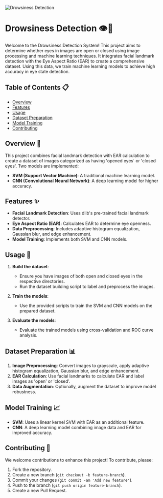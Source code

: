![Drowsiness Detection](https://media.giphy.com/media/BD4DIGsIhkOZ2lI0v1/giphy.gif)


# Drowsiness Detection 👁️👀

Welcome to the Drowsiness Detection System! This project aims to determine whether eyes in images are open or closed using image processing and machine learning techniques. It integrates facial landmark detection with the Eye Aspect Ratio (EAR) to create a comprehensive dataset. Using this data, we train machine learning models to achieve high accuracy in eye state detection.

## Table of Contents 📋
- [Overview](#overview-)
- [Features](#features-)
- [Usage](#usage-)
- [Dataset Preparation](#dataset-preparation-)
- [Model Training](#model-training-)
- [Contributing](#contributing-)

## Overview 🌟
This project combines facial landmark detection with EAR calculation to create a dataset of images categorized as having 'opened eyes' or 'closed eyes'. Two models are implemented:
- **SVM (Support Vector Machine)**: A traditional machine learning model.
- **CNN (Convolutional Neural Network)**: A deep learning model for higher accuracy.

## Features ✨
- **Facial Landmark Detection**: Uses dlib's pre-trained facial landmark detector.
- **Eye Aspect Ratio (EAR)**: Calculates EAR to determine eye openness.
- **Data Preprocessing**: Includes adaptive histogram equalization, Gaussian blur, and edge enhancement.
- **Model Training**: Implements both SVM and CNN models.

## Usage 🚀
1. **Build the dataset**:
    - Ensure you have images of both open and closed eyes in the respective directories.
    - Run the dataset building script to label and preprocess the images.

2. **Train the models**:
    - Use the provided scripts to train the SVM and CNN models on the prepared dataset.

3. **Evaluate the models**:
    - Evaluate the trained models using cross-validation and ROC curve analysis.

## Dataset Preparation 📊
1. **Image Preprocessing**: Convert images to grayscale, apply adaptive histogram equalization, Gaussian blur, and edge enhancement.
2. **EAR Calculation**: Use facial landmarks to calculate EAR and label images as 'open' or 'closed'.
3. **Data Augmentation**: Optionally, augment the dataset to improve model robustness.

## Model Training 📈
- **SVM**: Uses a linear kernel SVM with EAR as an additional feature.
- **CNN**: A deep learning model combining image data and EAR for improved accuracy.

## Contributing 🤝
We welcome contributions to enhance this project! To contribute, please:
1. Fork the repository.
2. Create a new branch (`git checkout -b feature-branch`).
3. Commit your changes (`git commit -am 'Add new feature'`).
4. Push to the branch (`git push origin feature-branch`).
5. Create a new Pull Request.
